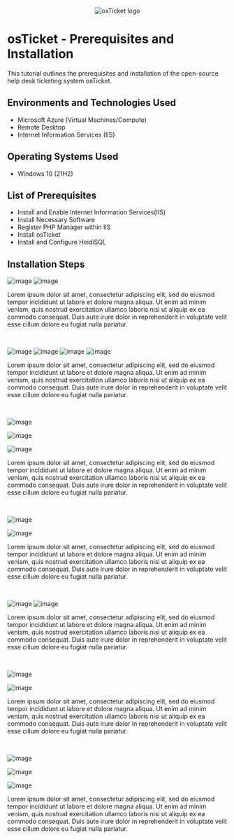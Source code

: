 <p align="center">
<img src="https://i.imgur.com/Clzj7Xs.png" alt="osTicket logo"/>
</p>

<h1>osTicket - Prerequisites and Installation</h1>
This tutorial outlines the prerequisites and installation of the open-source help desk ticketing system osTicket.<br />

<h2>Environments and Technologies Used</h2>

- Microsoft Azure (Virtual Machines/Compute)
- Remote Desktop
- Internet Information Services (IIS)

<h2>Operating Systems Used </h2>

- Windows 10</b> (21H2)

<h2>List of Prerequisites</h2>

- Install and Enable Internet Information Services(IIS)
- Install Necessary Software
- Register PHP Manager within IIS
- Install osTicket
- Install and Configure HeidiSQL

<h2>Installation Steps</h2>

<p>
  
![image](https://github.com/ijoshua932/osticket-prereqs/assets/139269375/c5d8d25e-cf9f-4c88-b4ed-7f6baa99843b)
![image](https://github.com/ijoshua932/osticket-prereqs/assets/139269375/8996dae9-730e-4456-b987-aa27c448f930)
</p>
<p>
Lorem ipsum dolor sit amet, consectetur adipiscing elit, sed do eiusmod tempor incididunt ut labore et dolore magna aliqua. Ut enim ad minim veniam, quis nostrud exercitation ullamco laboris nisi ut aliquip ex ea commodo consequat. Duis aute irure dolor in reprehenderit in voluptate velit esse cillum dolore eu fugiat nulla pariatur.
</p>
<br />

<p>
  
![image](https://github.com/ijoshua932/osticket-prereqs/assets/139269375/0db99c32-ff74-4c0c-8d9f-9ff04004cd35)
![image](https://github.com/ijoshua932/osticket-prereqs/assets/139269375/123b3b62-09e7-4b69-82a3-652d5a3f63f7)
![image](https://github.com/ijoshua932/osticket-prereqs/assets/139269375/9379e4ea-edf9-45dc-8ce0-316aacfd5740)
![image](https://github.com/ijoshua932/osticket-prereqs/assets/139269375/bbc705da-1911-4264-b5cf-a2a8ee4ee322)

</p>
<p>
Lorem ipsum dolor sit amet, consectetur adipiscing elit, sed do eiusmod tempor incididunt ut labore et dolore magna aliqua. Ut enim ad minim veniam, quis nostrud exercitation ullamco laboris nisi ut aliquip ex ea commodo consequat. Duis aute irure dolor in reprehenderit in voluptate velit esse cillum dolore eu fugiat nulla pariatur.
</p>
<br />

<p>

![image](https://github.com/ijoshua932/osticket-prereqs/assets/139269375/27391a78-8c5c-43a2-b490-381afe8bdff4)

![image](https://github.com/ijoshua932/osticket-prereqs/assets/139269375/4be11cdf-acc6-4884-bf59-e417992bed73)

![image](https://github.com/ijoshua932/osticket-prereqs/assets/139269375/0e316ae9-54c3-4233-a598-3e832cf01675)
</p>
<p>
Lorem ipsum dolor sit amet, consectetur adipiscing elit, sed do eiusmod tempor incididunt ut labore et dolore magna aliqua. Ut enim ad minim veniam, quis nostrud exercitation ullamco laboris nisi ut aliquip ex ea commodo consequat. Duis aute irure dolor in reprehenderit in voluptate velit esse cillum dolore eu fugiat nulla pariatur.
</p>
<br />

<p>

![image](https://github.com/ijoshua932/osticket-prereqs/assets/139269375/4e81c107-6547-4743-87ca-49c5e2b2737b)

![image](https://github.com/ijoshua932/osticket-prereqs/assets/139269375/9aab97ff-2577-418f-b978-84ddcfdab7dc)
</p>
<p>
Lorem ipsum dolor sit amet, consectetur adipiscing elit, sed do eiusmod tempor incididunt ut labore et dolore magna aliqua. Ut enim ad minim veniam, quis nostrud exercitation ullamco laboris nisi ut aliquip ex ea commodo consequat. Duis aute irure dolor in reprehenderit in voluptate velit esse cillum dolore eu fugiat nulla pariatur.
</p>
<br />

<p>

![image](https://github.com/ijoshua932/osticket-prereqs/assets/139269375/129f3c20-4376-483a-b981-01bc5349ef0f)
![image](https://github.com/ijoshua932/osticket-prereqs/assets/139269375/f23e5f03-7201-4c82-8caa-d0aadc677ab5)
</p>
<p>
Lorem ipsum dolor sit amet, consectetur adipiscing elit, sed do eiusmod tempor incididunt ut labore et dolore magna aliqua. Ut enim ad minim veniam, quis nostrud exercitation ullamco laboris nisi ut aliquip ex ea commodo consequat. Duis aute irure dolor in reprehenderit in voluptate velit esse cillum dolore eu fugiat nulla pariatur.
</p>
<br />

<p>

![image](https://github.com/ijoshua932/osticket-prereqs/assets/139269375/e4848fde-9aa2-43f5-9a0b-93900f2edb82)

![image](https://github.com/ijoshua932/osticket-prereqs/assets/139269375/ca58826b-c9b9-4ce6-bcea-e115207a734f)
</p>
<p>
Lorem ipsum dolor sit amet, consectetur adipiscing elit, sed do eiusmod tempor incididunt ut labore et dolore magna aliqua. Ut enim ad minim veniam, quis nostrud exercitation ullamco laboris nisi ut aliquip ex ea commodo consequat. Duis aute irure dolor in reprehenderit in voluptate velit esse cillum dolore eu fugiat nulla pariatur.
</p>
<br />

<p>

![image](https://github.com/ijoshua932/osticket-prereqs/assets/139269375/11ea13e8-3c0a-4817-b526-8579943b0d93)

![image](https://github.com/ijoshua932/osticket-prereqs/assets/139269375/f3dc65b8-8815-444f-b759-6320ea3baa43)

![image](https://github.com/ijoshua932/osticket-prereqs/assets/139269375/718049a8-3384-40b6-9b29-3be0828fa0c8)
</p>
<p>
Lorem ipsum dolor sit amet, consectetur adipiscing elit, sed do eiusmod tempor incididunt ut labore et dolore magna aliqua. Ut enim ad minim veniam, quis nostrud exercitation ullamco laboris nisi ut aliquip ex ea commodo consequat. Duis aute irure dolor in reprehenderit in voluptate velit esse cillum dolore eu fugiat nulla pariatur.
</p>
<br />

